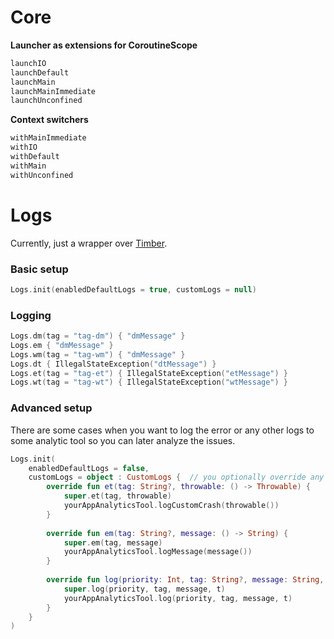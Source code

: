 # Core

**Launcher as extensions for CoroutineScope**

```kotlin
launchIO
launchDefault
launchMain
launchMainImmediate
launchUnconfined
```

**Context switchers**

```kotlin
withMainImmediate
withIO
withDefault
withMain
withUnconfined
```

# Logs
Currently, just a wrapper over [Timber](https://github.com/JakeWharton/timber).

###  Basic setup
```kotlin
Logs.init(enabledDefaultLogs = true, customLogs = null)
```

### Logging
```kotlin
Logs.dm(tag = "tag-dm") { "dmMessage" }  
Logs.em { "dmMessage" }  
Logs.wm(tag = "tag-wm") { "dmMessage" }  
Logs.dt { IllegalStateException("dtMessage") }  
Logs.et(tag = "tag-et") { IllegalStateException("etMessage") }  
Logs.wt(tag = "tag-wt") { IllegalStateException("wtMessage") }
```

### Advanced setup
There are some cases when you want to log the error or any other logs to some analytic tool so you can later analyze the issues.
```kotlin
Logs.init(  
	enabledDefaultLogs = false,  
	customLogs = object : CustomLogs {  // you optionally override any method from the interface
		override fun et(tag: String?, throwable: () -> Throwable) {  
			super.et(tag, throwable)  
			yourAppAnalyticsTool.logCustomCrash(throwable())  
		}  
  
		override fun em(tag: String?, message: () -> String) {  
			super.em(tag, message)  
			yourAppAnalyticsTool.logMessage(message())  
		}  
  
		override fun log(priority: Int, tag: String?, message: String, t: Throwable?) {  
			super.log(priority, tag, message, t)  
			yourAppAnalyticsTool.log(priority, tag, message, t)  
		}  
	}  
)
```